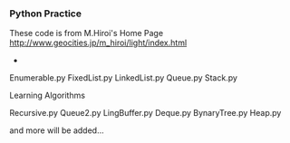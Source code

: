 ### Python Practice ###
These code is from
    M.Hiroi's Home Page
    http://www.geocities.jp/m_hiroi/light/index.html

*
Enumerable.py
FixedList.py
LinkedList.py
Queue.py
Stack.py


Learning Algorithms

Recursive.py
Queue2.py
LingBuffer.py
Deque.py
BynaryTree.py
Heap.py

and more will be added...
